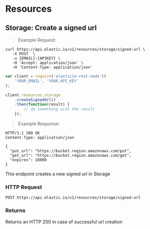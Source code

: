 # Resources

## Storage: Create a signed url

> Example Request:

```shell
curl https://api.elastic.io/v1/resources/storage/signed-url \
   -X POST  \
   -u {EMAIL}:{APIKEY} \
   -H 'Accept: application/json' \
   -H 'Content-Type: application/json'
```

```javascript
var client = require('elasticio-rest-node')(
    'YOUR_EMAIL', 'YOUR_API_KEY'
);

client.resources.storage
    .createSignedUrl()
    .then(function(result) {
        // do something with the result
    });
```

> Example Response:

```http
HTTP/1.1 200 OK
Content-Type: application/json

{
  "put_url": "https://bucket.region.amazonaws.com/put",
  "get_url": "https://bucket.region.amazonaws.com/get",
  "expires": 18000
}
```

This endpoint creates a new signed url in Storage

### HTTP Request

`POST https://api.elastic.io/v1/resources/storage/signed-url`


### Returns

Returns an HTTP 200 in case of successful url creation
